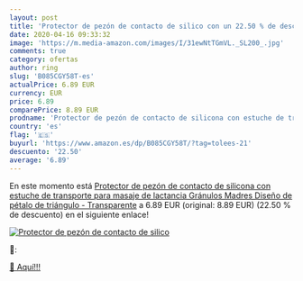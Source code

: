 ```yaml
---
layout: post
title: 'Protector de pezón de contacto de silico con un 22.50 % de descuento'
date: 2020-04-16 09:33:32
image: 'https://m.media-amazon.com/images/I/31ewNtTGmVL._SL200_.jpg'
comments: true
category: ofertas
author: ring
slug: 'B085CGY58T-es'
actualPrice: 6.89 EUR
currency: EUR
price: 6.89
comparePrice: 8.89 EUR
prodname: 'Protector de pezón de contacto de silicona con estuche de transporte para masaje de lactancia Gránulos Madres Diseño de pétalo de triángulo - Transparente'
country: 'es'
flag: '🇪🇸'
buyurl: 'https://www.amazon.es/dp/B085CGY58T/?tag=tolees-21'
descuento: '22.50'
average: '6.89'
---
```


En este momento está [Protector de pezón de contacto de silicona con estuche de transporte para masaje de lactancia Gránulos Madres Diseño de pétalo de triángulo - Transparente](https://www.amazon.es/dp/B085CGY58T/?tag=tolees-21) a 6.89 EUR (original: 8.89 EUR) (22.50 %  de descuento) en el siguiente enlace!

[![Protector de pezón de contacto de silico](https://m.media-amazon.com/images/I/31ewNtTGmVL._SL200_.jpg)](https://www.amazon.es/dp/B085CGY58T/?tag=tolees-21)

🔎:


[🛒 Aquí!!!](https://www.amazon.es/dp/B085CGY58T/?tag=tolees-21)
